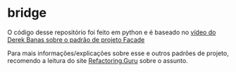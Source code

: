 # bridge

O código desse repositório foi feito em python e é baseado no 
[vídeo do Derek Banas sobre o padrão de projeto Facade](https://www.youtube.com/watch?v=9jIgSsIfh_8)

Para mais informações/explicações sobre esse e outros padrões de projeto, recomendo a leitura do site 
[Refactoring.Guru](https://refactoring.guru/pt-br/design-patterns) sobre o assunto. 
